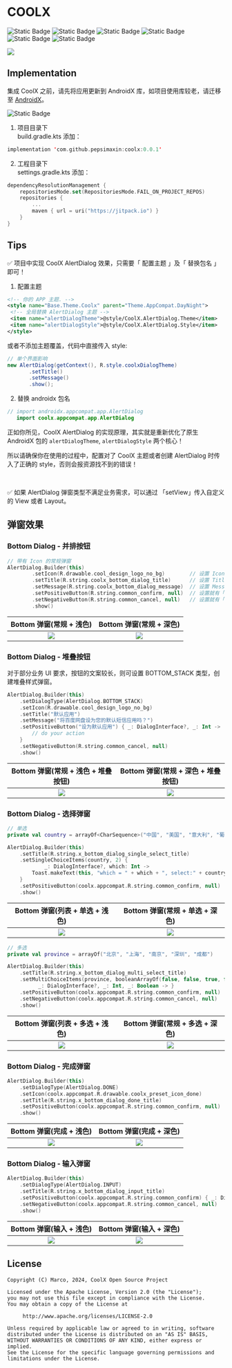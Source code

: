 # COOLX

![Static Badge](https://img.shields.io/badge/platform-android-green)
![Static Badge](https://img.shields.io/badge/author-marco-blue)
![Static Badge](https://img.shields.io/badge/language-java-red)
![Static Badge](https://img.shields.io/badge/compileSdkVersion-34-yellow)
![Static Badge](https://img.shields.io/badge/minSdkVersion-29-yellow)
![Static Badge](https://img.shields.io/badge/license-Apache--2.0-red)

![](https://s21.ax1x.com/2024/07/27/pkqeXqO.png)

## Implementation

集成 CoolX 之前，请先将应用更新到 AndroidX 库，如项目使用库较老，请迁移至 [AndroidX](https://developer.android.google.cn/jetpack/androidx/migrate?hl=zh-cn)。

![Static Badge](https://img.shields.io/badge/jitpack-0.0.1-green)

1. 项目目录下<br>
   build.gradle.kts 添加：

```kts
implementation 'com.github.pepsimaxin:coolx:0.0.1'
```

2. 工程目录下<br>
   settings.gradle.kts 添加：

```kts
dependencyResolutionManagement {
    repositoriesMode.set(RepositoriesMode.FAIL_ON_PROJECT_REPOS)
    repositories {
        ...
        maven { url = uri("https://jitpack.io") }
    }
}
```

## Tips

✅ 项目中实现 CoolX AlertDialog 效果，只需要「 配置主题 」及「 替换包名 」即可！

1. 配置主题

```xml
<!-- 你的 APP 主题. -->
<style name="Base.Theme.Coolx" parent="Theme.AppCompat.DayNight">
 <!-- 全局替换 AlertDialog 主题 -->
 <item name="alertDialogTheme">@style/CoolX.AlertDialog.Theme</item>
 <item name="alertDialogStyle">@style/CoolX.AlertDialog.Style</item>
</style>
```

或者不添加主题覆盖，代码中直接传入 style:

```java
// 单个界面影响
new AlertDialog(getContext(), R.style.coolxDialogTheme)
       .setTitle()
       .setMessage()
       .show();
```

2. 替换 androidx 包名

```java
// import androidx.appcompat.app.AlertDialog
   import coolx.appcompat.app.AlertDialog
```

正如你所见，CoolX AlertDialog 的实现原理，其实就是重新优化了原生 AndroidX 包的 `alertDialogTheme`, `alertDialogStyle` 两个核心！

所以请确保你在使用的过程中，配置对了 CoolX 主题或者创建 AlertDialog 时传入了正确的 style，否则会报资源找不到的错误！

<br>

✅ 如果 AlertDialog 弹窗类型不满足业务需求，可以通过 「setView」传入自定义的 View 或者 Layout。

## 弹窗效果

### Bottom Dialog - 并排按钮

```kotlin
// 带有 Icon 的常规弹窗
AlertDialog.Builder(this)
        .setIcon(R.drawable.cool_design_logo_no_bg)        // 设置 Icon
        .setTitle(R.string.coolx_bottom_dialog_title)      // 设置 Title
        .setMessage(R.string.coolx_bottom_dialog_message)  // 设置 Message
        .setPositiveButton(R.string.common_confirm, null)  // 设置就有「确定」按钮
        .setNegativeButton(R.string.common_cancel, null)   // 设置就有「取消」按钮
        .show()
```

|Bottom 弹窗(常规 + 浅色) | Bottom 弹窗(常规 + 深色)|
|:---:|:---:|
|![](screenshot/light/bottom_dialog_normal.png)|![](screenshot/light/bottom_dialog_normal.png)|

### Bottom Dialog - 堆叠按钮

对于部分业务 UI 要求，按钮的文案较长，则可设置 BOTTOM_STACK 类型，创建堆叠样式弹窗。

```kotlin
AlertDialog.Builder(this)
    .setDialogType(AlertDialog.BOTTOM_STACK)
    .setIcon(R.drawable.cool_design_logo_no_bg)
    .setTitle("默认应用")
    .setMessage("将百度网盘设为您的默认短信应用吗？")
    .setPositiveButton("设为默认应用") { _: DialogInterface?, _: Int ->
        // do your action
    }
    .setNegativeButton(R.string.common_cancel, null)
    .show()
```

|Bottom 弹窗(常规 + 浅色 + 堆叠按钮) | Bottom 弹窗(常规 + 深色 + 堆叠按钮)|
|:---:|:---:|
|![](screenshot/light/bottom_dialog_normal_stack.png)|![](screenshot/light/bottom_dialog_normal_stack.png)|

### Bottom Dialog - 选择弹窗

```kotlin
// 单选
private val country = arrayOf<CharSequence>("中国", "美国", "意大利", "葡萄牙", "俄罗斯", "法国")

AlertDialog.Builder(this)
    .setTitle(R.string.x_bottom_dialog_single_select_title)
    .setSingleChoiceItems(country, 2) {
            _: DialogInterface?, which: Int ->
        Toast.makeText(this, "which = " + which + ", select:" + country[which], Toast.LENGTH_SHORT).show()
    }
    .setPositiveButton(coolx.appcompat.R.string.common_confirm, null)
    .show()
```

|Bottom 弹窗(列表 + 单选 + 浅色) | Bottom 弹窗(常规 + 单选 + 深色)|
|:---:|:---:|
|![](screenshot/light/bottom_dialog_single_select.png)|![](screenshot/light/bottom_dialog_single_select.png)|

```kotlin
// 多选
private val province = arrayOf("北京", "上海", "南京", "深圳", "成都")

AlertDialog.Builder(this)
    .setTitle(R.string.x_bottom_dialog_multi_select_title)
    .setMultiChoiceItems(province, booleanArrayOf(false, false, true, false, true)) {
          _: DialogInterface?, _: Int, _: Boolean -> }
    .setPositiveButton(coolx.appcompat.R.string.common_confirm, null)
    .setNegativeButton(coolx.appcompat.R.string.common_cancel, null)
    .show()
```

|Bottom 弹窗(列表 + 多选 + 浅色) | Bottom 弹窗(常规 + 多选 + 深色)|
|:---:|:---:|
|![](screenshot/light/bottom_dialog_multi_select.png)|![](screenshot/light/bottom_dialog_multi_select.png)|

### Bottom Dialog - 完成弹窗

```kotlin
AlertDialog.Builder(this)
    .setDialogType(AlertDialog.DONE)
    .setIcon(coolx.appcompat.R.drawable.coolx_preset_icon_done)
    .setTitle(R.string.x_bottom_dialog_done_title)
    .setPositiveButton(coolx.appcompat.R.string.common_confirm, null)
    .show()
```

|Bottom 弹窗(完成 + 浅色) | Bottom 弹窗(完成 + 深色)|
|:---:|:---:|
|![](screenshot/light/bottom_dialog_done.png)|![](screenshot/light/bottom_dialog_done.png)|

### Bottom Dialog - 输入弹窗

```kotlin
AlertDialog.Builder(this)
    .setDialogType(AlertDialog.INPUT)
    .setTitle(R.string.x_bottom_dialog_input_title)
    .setPositiveButton(coolx.appcompat.R.string.common_confirm) { _: DialogInterface?, _: Int -> }
    .setNegativeButton(coolx.appcompat.R.string.common_cancel, null)
    .show()
```

|Bottom 弹窗(输入 + 浅色) | Bottom 弹窗(输入 + 深色)|
|:---:|:---:|
|![](screenshot/light/bottom_dialog_input.png)|![](screenshot/light/bottom_dialog_input.png)|

## License

```
Copyright (C) Marco, 2024, CoolX Open Source Project

Licensed under the Apache License, Version 2.0 (the "License");
you may not use this file except in compliance with the License.
You may obtain a copy of the License at

     http://www.apache.org/licenses/LICENSE-2.0

Unless required by applicable law or agreed to in writing, software
distributed under the License is distributed on an "AS IS" BASIS,
WITHOUT WARRANTIES OR CONDITIONS OF ANY KIND, either express or implied.
See the License for the specific language governing permissions and
limitations under the License.
```
